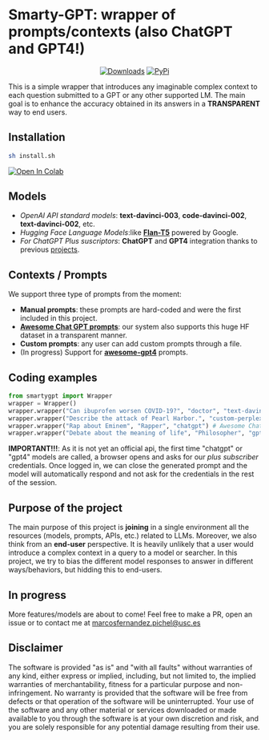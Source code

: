 # Smarty-GPT: wrapper of prompts/contexts (also ChatGPT and GPT4!)

<p align="center">
    <a href="https://pepy.tech/project/smarty-gpt/"><img alt="Downloads" src="https://img.shields.io/badge/dynamic/json?style=flat-square&maxAge=3600&label=downloads&query=$.total_downloads&url=https://api.pepy.tech/api/projects/smarty-gpt"></a>
    <a href="https://pypi.python.org/pypi/smarty-gpt/"><img alt="PyPi" src="https://img.shields.io/pypi/v/smarty-gpt.svg?style=flat-square"></a>
</p>

This is a simple wrapper that introduces any imaginable complex context to each question submitted to a GPT or any other supported LM. The main goal is to enhance the accuracy obtained in its answers in a **TRANSPARENT** way to end users. 


## Installation 

```bash
sh install.sh
```
<a href="https://colab.research.google.com/drive/1172Y7ZhtCgADurysC96V_KFUL2fc8uB3?usp=sharing"><img alt="Open In Colab" src="https://colab.research.google.com/assets/colab-badge.svg?style=flat-square"></a>

## Models

- *OpenAI API standard models*: **text-davinci-003**, **code-davinci-002**, **text-davinci-002**, etc.
- *Hugging Face Language Models*:like [**Flan-T5**](https://huggingface.co/google/flan-t5-small) powered by Google.
- *For ChatGPT Plus suscriptors*: **ChatGPT** and **GPT4** integration thanks to previous [projects](https://github.com/mmabrouk/chatgpt-wrapper).

## Contexts / Prompts

We support three type of prompts from the moment:

- **Manual prompts**: these prompts are hard-coded and were the first included in this project.
- [**Awesome Chat GPT prompts**](https://github.com/f/awesome-chatgpt-prompts): our system also supports this huge HF dataset in a transparent manner.
- **Custom prompts**: any user can add custom prompts through a file.
- (In progress) Support for [**awesome-gpt4**](https://github.com/radi-cho/awesome-gpt4) prompts.

## Coding examples

```python
from smartygpt import Wrapper
wrapper = Wrapper()
wrapper.wrapper("Can ibuprofen worsen COVID-19?", "doctor", "text-davinci-003", "INSERT-YOUR-OPENAI-KEY-HERE") # manual prompt
wrapper.wrapper("Describe the attack of Pearl Harbor.", "custom-perplexity", "flant5") # custom prompt
wrapper.wrapper("Rap about Eminem", "Rapper", "chatgpt") # Awesome Chat GPT prompts 
wrapper.wrapper("Debate about the meaning of life", "Philosopher", "gpt4") # Awesome Chat GPT prompts 
```
**IMPORTANT!!!**: As it is not yet an official api, the first time "chatgpt" or "gpt4" models are called, a browser opens and asks for our *plus subscriber* credentials. Once logged in, we can close the generated prompt and the model will automatically respond and not ask for the credentials in the rest of the session.

## Purpose of the project

The main purpose of this project is **joining** in a single environment all the resources (models, prompts, APIs, etc.) related to LLMs. Moreover, we also think from an **end-user** perspective. It is heavily unlikely that a user would introduce a complex context in a query to a model or searcher. In this project, we try to bias the different model responses to answer in different ways/behaviors, but hidding this to end-users.

## In progress

More features/models are about to come! Feel free to make a PR, open an issue or to contact me at marcosfernandez.pichel@usc.es

## Disclaimer 

The software is provided "as is" and "with all faults" without warranties of any kind, either express or implied, including, but not limited to, the implied warranties of merchantability, fitness for a particular purpose and non-infringement. No warranty is provided that the software will be free from defects or that operation of the software will be uninterrupted. Your use of the software and any other material or services downloaded or made available to you through the software is at your own discretion and risk, and you are solely responsible for any potential damage resulting from their use.
